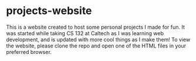 # projects-website
This is a website created to host some personal projects I made for fun. It was 
started while taking CS 132 at Caltech as I was learning web development, and is 
updated with more cool things as I make them! To view the website, please clone 
the repo and open one of the HTML files in your preferred browser.
